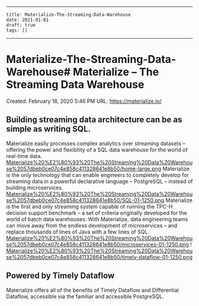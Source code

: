 
---
    title: Materialize-The-Streaming-Data-Warehouse
    date: 2021-01-01    
    draft: true
    tags: []
---
# Materialize-The-Streaming-Data-Warehouse# Materialize – The Streaming Data Warehouse
Created: February 18, 2020 5:46 PM
URL: https://materialize.io/
## Building streaming data architecture can be as simple as writing SQL.
Materialize easily processes complex analytics over streaming datasets – offering the power and flexibility of a SQL data warehouse for the world of real-time data.
[Materialize%20%E2%80%93%20The%20Streaming%20Data%20Warehouse%2057dbeb0ce07c4e858c411328641e8b50/home-large.png](Materialize%20%E2%80%93%20The%20Streaming%20Data%20Warehouse%2057dbeb0ce07c4e858c411328641e8b50/home-large.png)
Materialize is the only technology that can enable engineers to completely develop for streaming data in a powerful declarative language – PostgreSQL – instead of building microservices.
[Materialize%20%E2%80%93%20The%20Streaming%20Data%20Warehouse%2057dbeb0ce07c4e858c411328641e8b50/SQL-01-1250.png](Materialize%20%E2%80%93%20The%20Streaming%20Data%20Warehouse%2057dbeb0ce07c4e858c411328641e8b50/SQL-01-1250.png)
Materialize is the first and only streaming system capable of running the TPC-H decision support benchmark – a set of criteria originally developed for the world of batch data warehouses.
With Materialize, data engineering teams can move away from the endless development of microservices – and replace thousands of lines of Java with a few lines of SQL.
[Materialize%20%E2%80%93%20The%20Streaming%20Data%20Warehouse%2057dbeb0ce07c4e858c411328641e8b50/microservices-01-1250.png](Materialize%20%E2%80%93%20The%20Streaming%20Data%20Warehouse%2057dbeb0ce07c4e858c411328641e8b50/microservices-01-1250.png)
!
[Materialize%20%E2%80%93%20The%20Streaming%20Data%20Warehouse%2057dbeb0ce07c4e858c411328641e8b50/timely-dataflow-01-1250.png](Materialize%20%E2%80%93%20The%20Streaming%20Data%20Warehouse%2057dbeb0ce07c4e858c411328641e8b50/timely-dataflow-01-1250.png)
## Powered by Timely Dataflow
Materialize offers all of the benefits of Timely Dataflow and Differential Dataflow, accessible via the familiar and accessible PostgreSQL.
